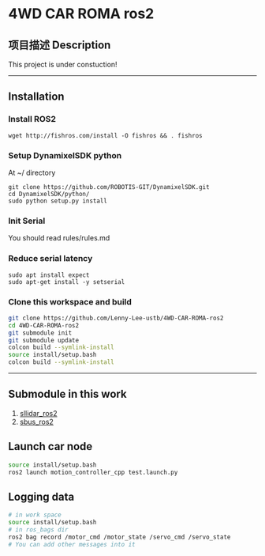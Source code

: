 # 4WD CAR ROMA ros2

## 项目描述 Description

This project is under constuction!

---

## Installation

### Install ROS2

`wget http://fishros.com/install -O fishros && . fishros`  
 

### Setup DynamixelSDK python

At ~/ directory

`git clone https://github.com/ROBOTIS-GIT/DynamixelSDK.git`  
`cd DynamixelSDK/python/`  
`sudo python setup.py install`

### Init Serial

You should read rules/rules.md

### Reduce serial latency

`sudo apt install expect`  
`sudo apt-get install -y setserial`

### Clone this workspace and build

```bash
git clone https://github.com/Lenny-Lee-ustb/4WD-CAR-ROMA-ros2
cd 4WD-CAR-ROMA-ros2
git submodule init
git submodule update
colcon build --symlink-install
source install/setup.bash
colcon build --symlink-install

```

---

## Submodule in this work

1. [sllidar_ros2](https://github.com/Slamtec/sllidar_ros2)
2. [sbus_ros2](https://github.com/Lenny-Lee-ustb/sbus_ros2)

## Launch car node

```bash
source install/setup.bash
ros2 launch motion_controller_cpp test.launch.py
```

## Logging data

```bash
# in work space
source install/setup.bash
# in ros_bags dir
ros2 bag record /motor_cmd /motor_state /servo_cmd /servo_state
# You can add other messages into it
```
